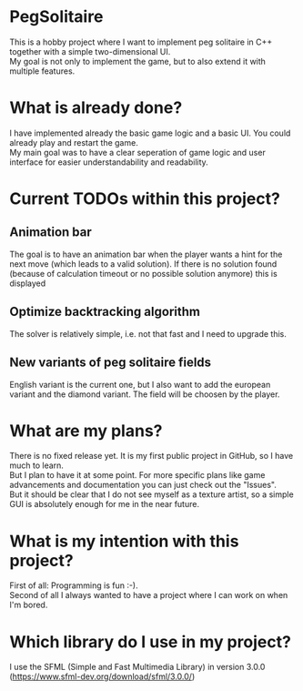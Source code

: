 # PegSolitaire
This is a hobby project where I want to implement peg solitaire in C++ together with a simple two-dimensional UI.<br/>
My goal is not only to implement the game, but to also extend it with multiple features.
# What is already done?
I have implemented already the basic game logic and a basic UI. You could already play and restart the game.<br/>
My main goal was to have a clear seperation of game logic and user interface for easier understandability and readability.
# Current TODOs within this project?
## Animation bar
The goal is to have an animation bar when the player wants a hint for the next move (which leads to a valid solution).
If there is no solution found (because of calculation timeout or no possible solution anymore) this is displayed
## Optimize backtracking algorithm
The solver is relatively simple, i.e. not that fast and I need to upgrade this.
## New variants of peg solitaire fields
English variant is the current one, but I also want to add the european variant and the diamond variant.
The field will be choosen by the player.
# What are my plans?
There is no fixed release yet. It is my first public project in GitHub, so I have much to learn.</br>
But I plan to have it at some point. For more specific plans like game advancements and documentation you can just check out the "Issues".<br/>
But it should be clear that I do not see myself as a texture artist, so a simple GUI is absolutely enough for me in the near future.
# What is my intention with this project?
First of all: Programming is fun :-).<br/>
Second of all I always wanted to have a project where I can work on when I'm bored.
# Which library do I use in my project?
I use the SFML (Simple and Fast Multimedia Library) in version 3.0.0 (https://www.sfml-dev.org/download/sfml/3.0.0/)

